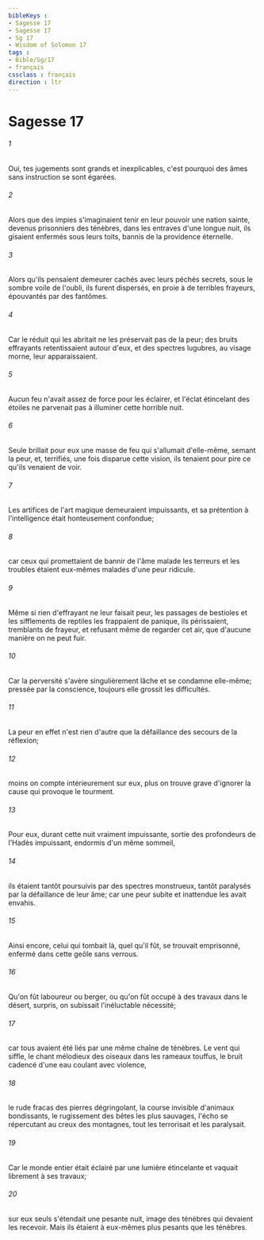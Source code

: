 ```yaml
---
bibleKeys : 
- Sagesse 17
- Sagesse 17
- Sg 17
- Wisdom of Solomon 17
tags : 
- Bible/Sg/17
- français
cssclass : français
direction : ltr
---
```


# Sagesse 17

###### 1
Oui, tes jugements sont grands et inexplicables, c'est pourquoi des âmes sans instruction se sont égarées.
###### 2
Alors que des impies s'imaginaient tenir en leur pouvoir une nation sainte, devenus prisonniers des ténèbres, dans les entraves d'une longue nuit, ils gisaient enfermés sous leurs toits, bannis de la providence éternelle.
###### 3
Alors qu'ils pensaient demeurer cachés avec leurs péchés secrets, sous le sombre voile de l'oubli, ils furent dispersés, en proie à de terribles frayeurs, épouvantés par des fantômes.
###### 4
Car le réduit qui les abritait ne les préservait pas de la peur; des bruits effrayants retentissaient autour d'eux, et des spectres lugubres, au visage morne, leur apparaissaient.
###### 5
Aucun feu n'avait assez de force pour les éclairer, et l'éclat étincelant des étoiles ne parvenait pas à illuminer cette horrible nuit.
###### 6
Seule brillait pour eux une masse de feu qui s'allumait d'elle-même, semant la peur, et, terrifiés, une fois disparue cette vision, ils tenaient pour pire ce qu'ils venaient de voir.
###### 7
Les artifices de l'art magique demeuraient impuissants, et sa prétention à l'intelligence était honteusement confondue;
###### 8
car ceux qui promettaient de bannir de l'âme malade les terreurs et les troubles étaient eux-mêmes malades d'une peur ridicule.
###### 9
Même si rien d'effrayant ne leur faisait peur, les passages de bestioles et les sifflements de reptiles les frappaient de panique, ils périssaient, tremblants de frayeur, et refusant même de regarder cet air, que d'aucune manière on ne peut fuir.
###### 10
Car la perversité s'avère singulièrement lâche et se condamne elle-même; pressée par la conscience, toujours elle grossit les difficultés.
###### 11
La peur en effet n'est rien d'autre que la défaillance des secours de la réflexion;
###### 12
moins on compte intérieurement sur eux, plus on trouve grave d'ignorer la cause qui provoque le tourment.
###### 13
Pour eux, durant cette nuit vraiment impuissante, sortie des profondeurs de l'Hadès impuissant, endormis d'un même sommeil,
###### 14
ils étaient tantôt poursuivis par des spectres monstrueux, tantôt paralysés par la défaillance de leur âme; car une peur subite et inattendue les avait envahis.
###### 15
Ainsi encore, celui qui tombait là, quel qu'il fût, se trouvait emprisonné, enfermé dans cette geôle sans verrous.
###### 16
Qu'on fût laboureur ou berger, ou qu'on fût occupé à des travaux dans le désert, surpris, on subissait l'inéluctable nécessité;
###### 17
car tous avaient été liés par une même chaîne de ténèbres. Le vent qui siffle, le chant mélodieux des oiseaux dans les rameaux touffus, le bruit cadencé d'une eau coulant avec violence,
###### 18
le rude fracas des pierres dégringolant, la course invisible d'animaux bondissants, le rugissement des bêtes les plus sauvages, l'écho se répercutant au creux des montagnes, tout les terrorisait et les paralysait.
###### 19
Car le monde entier était éclairé par une lumière étincelante et vaquait librement à ses travaux;
###### 20
sur eux seuls s'étendait une pesante nuit, image des ténèbres qui devaient les recevoir. Mais ils étaient à eux-mêmes plus pesants que les ténèbres.
